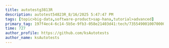 ```yaml
---
title: autotestg3813R
description: autotest54823R_8/16/2025 5:47:47 PM
tags: [topic>big-data,software-product>sap-hana,tutorial>advanced]
primary_tag: 197f4ec4-6c14-5b5e-9fb3-058e21403d41:tech/73554900100700000996/67838200100800006287
time: 727
author_profile: https://github.com/ksAutotests
author_name: ksAutotests
---
```

